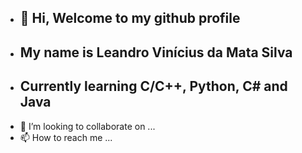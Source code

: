 - ## 👋 Hi, Welcome to my github profile
- ## My name is Leandro Vinícius da Mata Silva
- ## Currently learning C/C++, Python, C# and Java
- 💞️ I’m looking to collaborate on ...
- 📫 How to reach me ...

<!---
leandrodamata/leandrodamata is a ✨ special ✨ repository because its `README.md` (this file) appears on your GitHub profile.
You can click the Preview link to take a look at your changes.
--->
